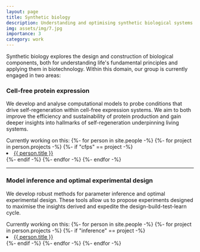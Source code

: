 ```yaml
---
layout: page
title: Synthetic biology
description: Understanding and optimising synthetic biological systems
img: assets/img/7.jpg
importance: 3
category: work
---
```


Synthetic biology explores the design and construction of biological components, both for understanding life's 
fundamental principles and applying them in biotechnology. Within this domain, our group is currently engaged in two 
areas:

### Cell-free protein expression

We develop and analyse computational models to probe conditions that drive self-regeneration within cell-free 
expression systems. We aim to both improve the efficiency and sustainability of protein production and gain deeper 
insights into hallmarks of self-regeneration underpinning living systems.

<div>
<span> Currently working on this: </span>
{%- for person in site.people -%}
    {%- for project in person.projects -%}
        {%- if "cfps" == project -%}
            <li class="tab"><a href="{{ person.url }}">{{ person.title }}</a></li>
        {%- endif -%}
    {%- endfor -%}
{%- endfor -%}
</div>

--------

### Model inference and optimal experimental design

We develop robust methods for parameter inference and optimal experimental design. These tools allow us to propose 
experiments designed to maximise the insights derived and expedite the design-build-test-learn cycle.

<div>
<span> Currently working on this: </span>
{%- for person in site.people -%}
    {%- for project in person.projects -%}
        {%- if "inference" == project -%}
            <li class="tab"><a href="{{ person.url }}">{{ person.title }}</a></li>
        {%- endif -%}
    {%- endfor -%}
{%- endfor -%}
</div>